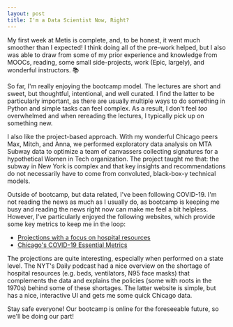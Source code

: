 ```yaml
---
layout: post
title: I'm a Data Scientist Now, Right?
---
```


My first week at Metis is complete, and, to be honest, it went much smoother than I expected! I think doing all of the pre-work helped, but I also was able to draw from some of my prior experience and knowledge from MOOCs, reading, some small side-projects, work (Epic, largely), and wonderful instructors. :books:

So far, I'm really enjoying the bootcamp model. The lectures are short and sweet, but thoughtful, intentional, and well curated. I find the latter to be particularly important, as there are usually multiple ways to do something in Python and simple tasks can feel complex. As a result, I don't feel <em> too </em> overwhelmed and when rereading the lectures, I typically pick up on something new.

I also like the project-based approach. With my wonderful Chicago peers Max, Mitch, and Anna, we performed exploratory data analysis on MTA Subway data to optimize a team of canvassers collecting signatures for a hypothetical Women in Tech organization. The project taught me that: the subway in New York is complex and that key insights and recommendations do not necessarily have to come from convoluted, black-box-y technical models.

Outside of bootcamp, but data related, I've been following COVID-19. I'm not reading the news as much as I usually do, as bootcamp is keeping me busy and reading the news right now can make me feel a bit helpless. However, I've particularly enjoyed the following websites, which provide some key metrics to keep me in the loop:

* [Projections with a focus on hospital resources](https://covid19.healthdata.org/projections)
* [Chicago's COVID-19 Essential Metrics](https://chicagovirus.com/)

The projections are quite interesting, especially when performed on a state level. The NYT's Daily podcast had a nice overview on the shortage of hospital resources (e.g. beds, ventilators, N95 face masks) that complements the data and explains the policies (some with roots in the 1970s) behind some of these shortages. The latter website is simple, but has a nice, interactive UI and gets me some quick Chicago data.

Stay safe everyone! Our bootcamp is online for the foreseeable future, so we'll be doing our part!
